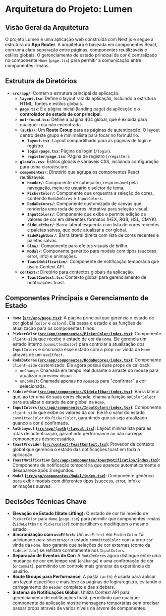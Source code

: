 # Arquitetura do Projeto: Lumen

## Visão Geral da Arquitetura

O projeto Lumen é uma aplicação web construída com Next.js e segue a estrutura do **App Router**. A arquitetura é baseada em componentes React, com uma clara separação entre páginas, componentes reutilizáveis e estilos globais. O gerenciamento de estado principal da cor é centralizado no componente `Home` (`page.tsx`) para permitir a comunicação entre componentes irmãos.

## Estrutura de Diretórios

*   **`src/app/`**: Contém a estrutura principal da aplicação.
    *   **`layout.tsx`**: Define o layout raiz da aplicação, incluindo a estrutura HTML, fontes e estilos globais.
    *   **`page.tsx`**: É a página inicial (landing page) da aplicação e o **controlador de estado de cor principal**.
    *   **`not-found.tsx`**: Define a página 404 global, que é exibida para qualquer rota não encontrada.
    *   **`(auth)/`**: Um **Route Group** para as páginas de autenticação. O layout dentro deste grupo é minimalista para focar no formulário.
        *   **`layout.tsx`**: Layout compartilhado para as páginas de login e registro.
        *   **`login/page.tsx`**: Página de login (`/login`).
        *   **`register/page.tsx`**: Página de registro (`/register`).
    *   **`globals.css`**: Estilos globais e variáveis CSS, incluindo configuração para tema claro/escuro.
    *   **`componentes/`**: Diretório que agrupa os componentes React reutilizáveis.
        *   **`Header/`**: Componente de cabeçalho, responsável pela navegação, menu de usuário e seletor de tema.
        *   **`PickerColor/`**: Componente que orquestra a seleção de cores, contendo `RodaDeCores` e `InputColors`.
        *   **`RodaDeCores/`**: Componente customizado de canvas que renderiza uma roda de cores interativa para seleção visual.
        *   **`InputColors/`**: Componente que exibe e permite edição de valores de cor em diferentes formatos (HEX, RGB, HSL, CMYK).
        *   **`SideLeftbar/`**: Barra lateral esquerda com lista de cores recentes e paletas salvas, que pode atualizar a cor global.
        *   **`SideRightbar/`**: Barra lateral direita com lista de cores recentes e paletas salvas.
        *   **`Glow/`**: Componente para efeitos visuais de brilho.
        *   **`Modal/`**: Componente genérico para modais com tipos (success, error, info) e animações.
        *   **`ToastNotification/`**: Componente de notificação temporária que usa o Context API.
    *   **`context/`**: Diretório para contextos globais da aplicação.
        *   **`ToastContext.tsx`**: Contexto global para gerenciamento de notificações toast.

## Componentes Principais e Gerenciamento de Estado

*   **`Home` ([`src/app/page.tsx`](src/app/page.tsx:11))**: A página principal que gerencia o estado de cor global (`color` e `colors`). Ela passa o estado e as funções de atualização para os componentes filhos.
*   **`PickerColor` ([`src/app/componentes/PickerColor/index.tsx`](src/app/componentes/PickerColor/index.tsx:16))**: Componente `client-side` que recebe o estado de cor da `Home`. Ele gerencia um estado interno (`committedColor`) para controlar a atualização dos `InputColors` e sincroniza esse estado com a prop `cor` vinda da `Home` através de um `useEffect`.
*   **`RodaDeCores` ([`src/app/componentes/RodaDeCores/index.tsx`](src/app/componentes/RodaDeCores/index.tsx:24))**: Componente `client-side` customizado. Ele agora possui duas props de callback:
    *   `onChange`: Chamada em tempo real durante o arraste do mouse para atualizar o preview visual.
    *   `onCommit`: Chamada apenas no `mouseup` para "confirmar" a cor selecionada.
*   **`SideLeftbar` ([`src/app/componentes/SideLeftbar/index.tsx`](src/app/componentes/SideLeftbar/index.tsx:6))**: Barra lateral que, ao ter uma de suas cores clicada, chama a função `onColorSelect` para atualizar o estado de cor global na `Home`.
*   **`InputColors` ([`src/app/componentes/InputColors/index.tsx`](src/app/componentes/InputColors/index.tsx:57))**: Componente `client-side` que exibe os valores da cor. Ele lê o valor do estado `committedColor` do `PickerColor`, garantindo que só seja atualizado quando a cor é confirmada.
*   **`AuthLayout` ([`src/app/(auth)/layout.tsx`](src/app/(auth)/layout.tsx:4))**: Layout minimalista para as rotas de autenticação, garantindo performance ao não carregar componentes desnecessários.
*   **`ToastProvider` ([`src/context/ToastContext.tsx`](src/context/ToastContext.tsx:37))**: Provedor de contexto global que gerencia o estado das notificações toast em toda a aplicação.
*   **`ToastNotification` ([`src/app/componentes/ToastNotification/index.tsx`](src/app/componentes/ToastNotification/index.tsx:13))**: Componente de notificação temporária que aparece automaticamente e desaparece após 3 segundos.
*   **`Modal` ([`src/app/componentes/Modal/index.tsx`](src/app/componentes/Modal/index.tsx:15))**: Componente genérico para exibir modais com diferentes tipos (success, error, info) e animações suaves.

## Decisões Técnicas Chave

*   **Elevação de Estado (State Lifting):** O estado de cor foi movido de `PickerColor` para `Home` (`page.tsx`) para permitir que componentes irmãos (`SideLeftbar` e `PickerColor`) compartilhem e modifiquem o mesmo estado.
*   **Sincronização com `useEffect`:** Um `useEffect` em `PickerColor` foi adicionado para sincronizar o estado `committedColor` com a prop `cor` vinda da `Home`. Isso garante que seleções de cor externas (como da `SideLeftbar`) se reflitam corretamente nos `InputColors`.
*   **Separação de Eventos de Cor:** A `RodaDeCores` agora distingue entre uma mudança de cor em tempo real (`onChange`) e uma confirmação de cor (`onCommit`), permitindo um controle mais granular da experiência do usuário.
*   **Route Groups para Performance**: A pasta `(auth)` é usada para aplicar um layout específico e mais leve às páginas de login/registro, evitando o carregamento do `Header` completo e das sidebars.
*   **Sistema de Notificações Global**: Utiliza Context API para gerenciamento de notificações toast, permitindo que qualquer componente da aplicação mostre mensagens temporárias sem precisar passar props através de vários níveis da árvore de componentes.
